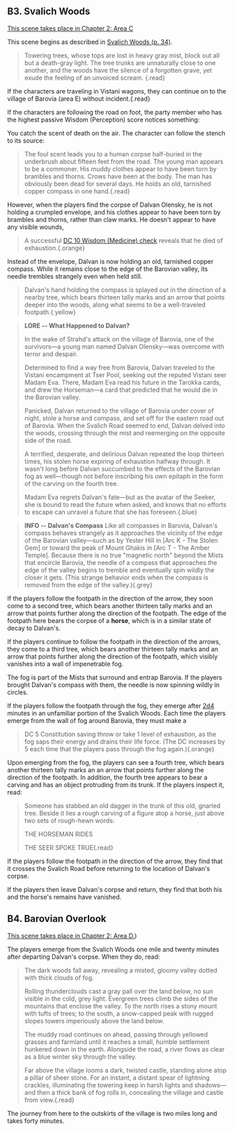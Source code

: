 ## B3. Svalich Woods
[This scene takes place in Chapter 2: Area C](/module/cos/page/the-lands-of-barovia-AreasofBaroviaAI/#CSvalichWoods)

This scene begins as described in [Svalich Woods (p. 34)](/module/cos/page/the-lands-of-barovia-AreasofBaroviaAI/#CSvalichWoods). 

>Towering trees, whose tops are lost in heavy gray mist, block out all but a death-gray light. The tree trunks are unnaturally close to one another, and the woods have the silence of a forgotten grave, yet exude the feeling of an unvoiced scream. {.read}

If the characters are traveling in Vistani wagons, they can continue on to the village of Barovia (area E) without incident.{.read}

If the characters are following the road on foot, the party member who has the highest passive Wisdom (Perception) score notices something:

You catch the scent of death on the air.
The character can follow the stench to its source:

>The foul scent leads you to a human corpse half-buried in the underbrush about fifteen feet from the road. The young man appears to be a commoner. His muddy clothes appear to have been torn by brambles and thorns. Crows have been at the body. The man has obviously been dead for several days. He holds an old, tarnished copper compass in one hand.{.read}

However, when the players find the corpse of Dalvan Olensky, he is not holding a crumpled envelope, and his clothes appear to have been torn by brambles and thorns, rather than claw marks. He doesn't appear to have any visible wounds, 
>A successful [DC 10 Wisdom (Medicine) check](/roll/1d20) reveals that he died of exhaustion.{.orange}

Instead of the envelope, Dalvan is now holding an old, tarnished copper compass. While it remains close to the edge of the Barovian valley, its needle trembles strangely even when held still.

>Dalvan's hand holding the compass is splayed out in the direction of a nearby tree, which bears thirteen tally marks and an arrow that points deeper into the woods, along what seems to be a well-traveled footpath.{.yellow}


> **LORE -- What Happened to Dalvan?**
>
> In the wake of Strahd's attack on the village of Barovia, one of the survivors—a young man named Dalvan Olensky—was overcome with terror and despair.
>
> Determined to find a way free from Barovia, Dalvan traveled to the Vistani encampment at Tser Pool, seeking out the reputed Vistani seer Madam Eva. There, Madam Eva read his future in the Tarokka cards, and drew the Horseman—a card that predicted that he would die in the Barovian valley.
>
> Panicked, Dalvan returned to the village of Barovia under cover of night, stole a horse and compass, and set off for the eastern road out of Barovia. When the Svalich Road seemed to end, Dalvan delved into the woods, crossing through the mist and reemerging on the opposite side of the road.
>
> A terrified, desperate, and delirious Dalvan repeated the loop thirteen times, his stolen horse expiring of exhaustion halfway through. It wasn't long before Dalvan succumbed to the effects of the Barovian fog as well—though not before inscribing his own epitaph in the form of the carving on the fourth tree.
>
> Madam Eva regrets Dalvan's fate—but as the avatar of the Seeker, she is bound to read the future when asked, and knows that no efforts to escape can unravel a future that she has foreseen.{.blue}

>**INFO -- Dalvan's Compass**
>Like all compasses in Barovia, Dalvan's compass behaves strangely as it approaches the vicinity of the edge of the Barovian valley—such as by Yester Hill in [Arc K - The Stolen Gem] or toward the peak of Mount Ghakis in [Arc T - The Amber Temple]. Because there is no true "magnetic north" beyond the Mists that encircle Barovia, the needle of a compass that approaches the edge of the valley begins to tremble and eventually spin wildly the closer it gets. (This strange behavior ends when the compass is removed from the edge of the valley.){.grey}

If the players follow the footpath in the direction of the arrow, they soon come to a second tree, which bears another thirteen tally marks and an arrow that points further along the direction of the footpath. The edge of the footpath here bears the corpse of a **horse**, which is in a similar state of decay to Dalvan's.

If the players continue to follow the footpath in the direction of the arrows, they come to a third tree, which bears another thirteen tally marks and an arrow that points further along the direction of the footpath, which visibly vanishes into a wall of impenetrable fog.

The fog is part of the Mists that surround and entrap Barovia. If the players brought Dalvan's compass with them, the needle is now spinning wildly in circles.

If the players follow the footpath through the fog, they emerge after [2d4](/roll/2d4) minutes in an unfamiliar portion of the Svalich Woods. Each time the players emerge from the wall of fog around Barovia, they must make a 
>DC 5 Constitution saving throw or take 1 level of exhaustion, as the fog saps their energy and drains their life force. (The DC increases by 5 each time that the players pass through the fog again.){.orange}

Upon emerging from the fog, the players can see a fourth tree, which bears another thirteen tally marks an an arrow that points further along the direction of the footpath. In addition, the fourth tree appears to bear a carving and has an object protruding from its trunk. If the players inspect it, read:

>Someone has stabbed an old dagger in the trunk of this old, gnarled tree. Beside it lies a rough carving of a figure atop a horse, just above two sets of rough-hewn words:
>
>THE HORSEMAN RIDES
>
>THE SEER SPOKE TRUE{.read}

If the players follow the footpath in the direction of the arrow, they find that it crosses the Svalich Road before returning to the location of Dalvan's corpse. 

If the players then leave Dalvan's corpse and return, they find that both his and the horse's remains have vanished.

## B4. Barovian Overlook
[This scene takes place in Chapter 2: Area D.](/module/cos/page/the-lands-of-barovia-AreasofBaroviaAI/#DRiverIvlis))

The players emerge from the Svalich Woods one mile and twenty minutes after departing Dalvan's corpse. When they do, read:

>The dark woods fall away, revealing a misted, gloomy valley dotted with thick clouds of fog.
>
>Rolling thunderclouds cast a gray pall over the land below, no sun visible in the cold, grey light. Evergreen trees climb the sides of the mountains that enclose the valley. To the north rises a stony mount with tufts of trees; to the south, a snow-capped peak with rugged slopes towers imperiously above the land below.
>
>The muddy road continues on ahead, passing through yellowed grasses and farmland until it reaches a small, humble settlement hunkered down in the earth. Alongside the road, a river flows as clear as a blue winter sky through the valley.
>
>Far above the village looms a dark, twisted castle, standing alone atop a pillar of sheer stone. For an instant, a distant spear of lightning crackles, illuminating the towering keep in harsh lights and shadows—and then a thick bank of fog rolls in, concealing the village and castle from view.{.read}

The journey from here to the outskirts of the village is two miles long and takes forty minutes.